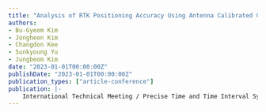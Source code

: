 ```yaml
---
title: "Analysis of RTK Positioning Accuracy Using Antenna Calibrated Commercial Samsung Smartphone"
authors:
- Bu-Gyeom Kim
- Jongheon Kim
- Changdon Kee
- Sunkyoung Yu
- Jungbeom Kim
date: "2023-01-01T00:00:00Z"
publishDate: "2023-01-01T00:00:00Z"
publication_types: ["article-conference"]
publication: |-
    International Technical Meeting / Precise Time and Time Interval Systems and Application meeting (ITM/PTTI 2023)
---
```


